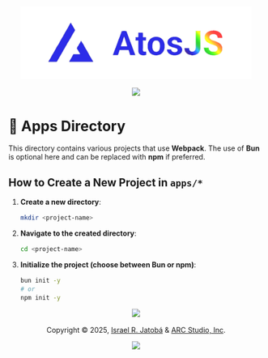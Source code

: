 <div align="center">
  <img src="../assets/images/atosPNG.png" width="456" alt="AtosJS"></img>
  
  <p>
  <!-- AtosJS badges -->
  <a href="https://atos.js.org/discord">
    <img src="https://img.shields.io/badge/discord-atosjs-8da6ce?style=for-the-badge" />
  </a>
</p>
</div>

# 📱 Apps Directory  

This directory contains various projects that use **Webpack**. The use of **Bun** is optional here and can be replaced with **npm** if preferred.  

## How to Create a New Project in `apps/*`  

1. **Create a new directory**:  
   ```bash
   mkdir <project-name>
   ```  

2. **Navigate to the created directory**:  
   ```bash
   cd <project-name>
   ```  

3. **Initialize the project (choose between Bun or npm)**:  
   ```bash
   bun init -y
   # or
   npm init -y
   ```  

<p align="center">
  <img src="https://raw.githubusercontent.com/catppuccin/catppuccin/main/assets/footers/gray0_ctp_on_line.svg?sanitize=true"></img>
</p>

<p align="center">
  Copyright &copy; 2025, 
  <a href="https://github.com/yeyTaken" target="_blank">Israel R. Jatobá</a> 
  &amp; 
  <a href="https://www.arcstudio.online/" target="_blank">ARC Studio, Inc</a>.
</p>

<p align="center">
  <a href="https://github.com/yeyTaken/atosjs/blob/master/LICENSE">
    <img src="https://img.shields.io/github/license/yeyTaken/atosjs?style=for-the-badge&color=b7bdf8" />
  </a>
</p>